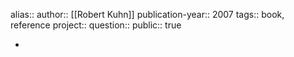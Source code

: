 alias:: 
author:: [[Robert Kuhn]] 
publication-year:: 2007
tags:: book, reference
project:: 
question::
public:: true

-